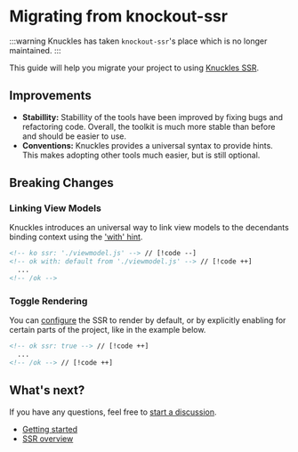 # Migrating from knockout-ssr

:::warning
Knuckles has taken `knockout-ssr`'s place which is no longer maintained.
:::

<!-- @include: @/docs/parts/migration-intro.md -->

This guide will help you migrate your project to using [Knuckles SSR](/docs/ssr/overview).

## Improvements

- **Stabillity:** Stabillity of the tools have been improved by fixing bugs and refactoring code. Overall, the toolkit is much more stable than before and should be easier to use.
- **Conventions:** Knuckles provides a universal syntax to provide hints. This makes adopting other tools much easier, but is still optional.

## Breaking Changes

### Linking View Models

Knuckles introduces an universal way to link view models to the decendants binding context using the ['with' hint](/docs/reference/hints#with).

<!-- prettier-ignore -->
```html
<!-- ko ssr: './viewmodel.js' --> // [!code --]
<!-- ok with: default from './viewmodel.js' --> // [!code ++]
  ...
<!-- /ok -->
```

### Toggle Rendering

You can [configure](/docs/ssr/config) the SSR to render by default, or by explicitly enabling for certain parts of the project, like in the example below.

<!-- prettier-ignore -->
```html
<!-- ok ssr: true --> // [!code ++]
  ...
<!-- /ok --> // [!code ++]
```

## What's next?

If you have any questions, feel free to [start a discussion](https://github.com/tscpp/knuckles/discussions).

- [Getting started](/docs/getting-started)
- [SSR overview](/docs/ssr/overview)
